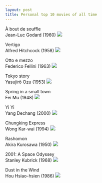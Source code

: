 ```yaml
---
layout: post
title: Personal top 10 movies of all time
---
```


À bout de souffle    
Jean-Luc Godard (1960)
![](https://upload.wikimedia.org/wikipedia/en/3/3f/À_bout_de_souffle_%28movie_poster%29.jpg)

Vertigo    
Alfred Hitchcock (1958)
![](https://upload.wikimedia.org/wikipedia/commons/7/75/Vertigomovie_restoration.jpg)

Otto e mezzo    
Federico Fellini (1963)
![](https://upload.wikimedia.org/wikipedia/en/4/46/8Mezzo.jpg)

Tokyo story    
Yasujirō Ozu (1953)
![](https://upload.wikimedia.org/wikipedia/commons/8/86/Tokyo_monogatari_poster.jpg)

Spring in a small town    
Fei Mu (1948)
![](https://upload.wikimedia.org/wikipedia/commons/5/52/Spring_in_a_Small_Town_poster.jpg)

Yi Yi    
Yang Dechang (2000)
![](https://upload.wikimedia.org/wikipedia/en/5/5c/Yiyiposter.jpg)

Chungking Express    
Wong Kar-wai (1994)
![](https://upload.wikimedia.org/wikipedia/en/c/c0/Chungking_Express.jpg)

Rashomon    
Akira Kurosawa (1950)
![](https://upload.wikimedia.org/wikipedia/commons/a/a7/Rashomon_poster_2.jpg)

2001: A Space Odyssey    
Stanley Kubrick (1968)
![](https://upload.wikimedia.org/wikipedia/en/1/11/2001_A_Space_Odyssey_%281968%29.png)

Dust in the Wind    
Hou Hsiao-hsien (1986)
![](https://upload.wikimedia.org/wikipedia/en/5/58/Dust_in_the_wind%281986_film%29_poster.jpg)
